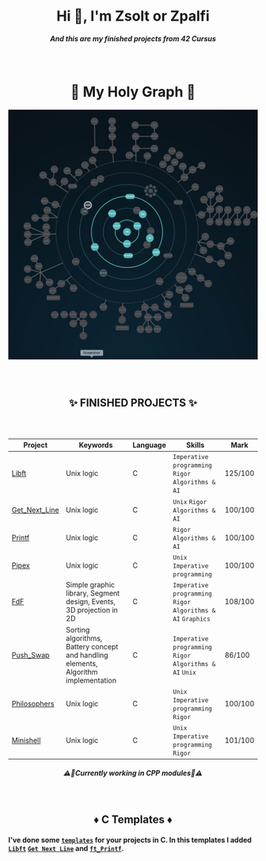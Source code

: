 <h1 align="center">Hi 👋, I'm Zsolt or Zpalfi</h1>
<h5 align="center">And this are my finished projects from 42 Cursus</h5>
<h3>&nbsp;</h3>
<h1 align="center">👾 My Holy Graph 👾</h1>

![Holy Graph](https://github.com/Zsolt42/42_Cursus_zpalfi/blob/main/Addings/holy_graph_1.png)

<h3>&nbsp;</h3>
<h2 align="center">✨ FINISHED PROJECTS ✨</h2>
<h3>&nbsp;</h3>

| Project        | Keywords                                                                     | Language | Skills                                                         |  Mark    |
| -------------- | ---------------------------------------------------------------------------- | -------- |  -------------------------------------------------------------- | -------- |
| [Libft](https://github.com/Zpalfi42/Libft)         | Unix logic                                                           | C        | `Imperative programming` `Rigor` `Algorithms & AI`             | 125/100  |
| [Get_Next_Line](https://github.com/Zpalfi42/GNL)   | Unix logic                                                           | C        | `Unix` `Rigor` `Algorithms & AI`                     | 100/100  |
| [Printf](https://github.com/Zpalfi42/Printf)         | Unix logic                                                           | C        | `Rigor` `Algorithms & AI`                                   | 100/100  |
| [Pipex](https://github.com/Zpalfi42/Pipex)          | Unix logic                                                           | C        | `Unix` `Imperative programming`                          | 100/100  |
| [FdF](https://github.com/Zpalfi42/FdF)            | Simple graphic library, Segment design, Events, 3D projection in 2D | C        | `Imperative programming` `Rigor` `Algorithms & AI` `Graphics`  | 108/100  |
| [Push_Swap](https://github.com/Zpalfi42/Push_Swap) | Sorting algorithms, Battery concept and handling elements, Algorithm implementation | C        | `Imperative programming` `Rigor` `Algorithms & AI` `Unix`  | 86/100  |
| [Philosophers](https://github.com/Zpalfi42/Philosophers) | Unix logic                                                      | C        | `Unix` `Imperative programming` `Rigor` | 100/100  |
| [Minishell](https://github.com/Zpalfi42/Minishell) | Unix logic                                                      | C        | `Unix` `Imperative programming` `Rigor` | 101/100  |

<h5 align="center">⚠️👷Currently working in CPP modules👷⚠️</h5>
 
<h3>&nbsp;</h3>
<h2 align="center">♦️ C Templates ♦️</h2>

#### I've done some [`templates`](https://github.com/Zpalfi42/42_Cursus_zpalfi/tree/main/C_Templates) for your projects in C. In this templates I added [`Libft`](https://github.com/Zpalfi42/Libft) [`Get Next Line`](https://github.com/Zpalfi42/GNL) and [`ft_Printf`](https://github.com/Zpalfi42/Printf).
